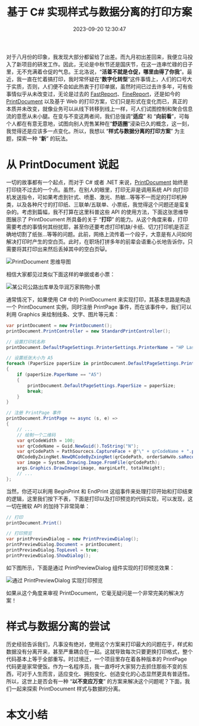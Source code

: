 ﻿---
categories:
- 编程语言
copyright: true
date: 2023-09-20 12:30:47
description: ''
slug: A-Printing-Scheme-For-Separating-Style-and-Data-Based-on-CSharp
tags:
- 打印
- PrintDocument
- WebView2
- 模板引擎
title: 基于 C# 实现样式与数据分离的打印方案
toc: true
image: /posts/基于CSharp实现样式与数据分离的打印方案/pexels-suzy-hazelwood-1999352.jpg
---
对于八月份的印象，我发现大部分都留给了出差。而九月初出差回来，我便立马投入了新项目的研发工作。因此，无论是中秋节还是国庆节，在这一连串忙碌的日子里，无不充满着仓促的气息。王北洛说，“**活着不就是仓促，哪里由得了你我**”。最近，我一直在忙着搞打印，我时常怀疑在“**数字化转型**”这件事情上，人们的口号大于实质，否则，人们便不会如此热衷于打印单据，虽然时间已过去许多年，可有些事情似乎从未改变过，无论是过去的 [FastReport](https://www.fastreportcn.com/)、[FineReport](https://www.finereport.com/)，还是如今的 [PrintDocument](https://learn.microsoft.com/zh-cn/dotnet/api/system.drawing.printing.printdocument?view=windowsdesktop-7.0) 以及基于 Web 的打印方案，它们只是形式在变化而已，真正的本质并未改变，就像业务可以从线下转移到线上一样，可人们试图控制和聚合信息流的意愿从未小腿。在变与不变这两者间，我们总强调“**适应**” 和 “**向前看**”，可每个人都在有意无意地，试图向别人兜售某种在“**舒适圈**”浸染已久的概念，这一刻，我觉得还是应该多一点变化。所以，我想以 “**样式与数据分离的打印方案**” 为主题，探索一种 “**新**” 的玩法。

# 从 PrintDocument 说起

一切的故事都有一个起点，而对于 C# 或者 .NET 来说，[PrintDocument](https://learn.microsoft.com/zh-cn/dotnet/api/system.drawing.printing.printdocument?view=windowsdesktop-7.0) 始终是打印绕不过去的一个点。虽然，在别人的眼里，打印无非是调用系统 API 向打印机发送指令，可如果考虑到针式、喷墨、激光、热敏...等等不一而足的打印机种类，以及各种尺寸的打印纸、三联单/五联单、小票纸，我觉得这个问题还是蛮复杂的。考虑到篇幅，我不打算在这里科普这些 API 的使用方法，下面这张思维导图展示了 PrintDocument 所具备的关于 “**打印**” 的能力。从这个角度来看，打印需要考虑的事情何其纷扰耶，甚至你还要考虑打印机缺/卡纸、切刀打印机是否正确地切割了纸张...等等的问题。此前，网络上流传着一个段子，大意是有人问如何解决打印时产生的空白页。此时，在职场打拼多年的前辈会语重心长地告诉你，只需要将其打印出来然后丢掉其中的空白页😺。

![PrintDocument 思维导图](/posts/基于CSharp实现样式与数据分离的打印方案/PrintDocument.png)

相信大家都见过类似下面这样的单据或者小票：

![某公司公路出库单及华润万家购物小票](/posts/基于CSharp实现样式与数据分离的打印方案/20230922172720.png)

通常情况下，如果使用 C# 中的 PrintDocument 来实现打印，其基本思路是构造一个 PrintDocument 实例，同时注册 PrintPage 事件，而在该事件中，我们可以利用 Graphics 来绘制线条、文字、图片等元素：

```csharp
var printDocument = new PrintDocument();
printDocument.PrintController = new StandardPrintController();

// 设置打印机名称
printDocument.DefaultPageSettings.PrinterSettings.PrinterName = "HP LaserJet Pro MFP M126nw";

// 设置纸张大小为 A5
foreach (PaperSize paperSize in printDocument.DefaultPageSettings.PrinterSettings.PaperSizes)
{
    if (paperSize.PaperName == "A5")
    {
        printDocument.DefaultPageSettings.PaperSize = paperSize;
        break;
    }
}

// 注册 PrintPage 事件
printDocument.PrintPage += async (s, e) =>
{
    // ...
    // 绘制一个二维码
    var qrCodeWidth = 100;
    var qrCodeName = Guid.NewGuid().ToString("N");
    var qrCodePath = PathSourcecs.CaptureFace + @"\" + qrCodeName + ".png";
    QRCodeByZxingNet.NewQRCodeByZxingNet(qrCodePath, orderSaHwVo.saRecordId, qrCodeWidth, qrCodeWidth, ImageFormat.Png, BarcodeFormat.QR_CODE);
    var image = System.Drawing.Image.FromFile(qrCodePath);
    args.Graphics.DrawImage(image, marginLeft, totalHeight);
    // ...
};
```

当然，你还可以利用 BeginPrint 和 EndPrint 这组事件来处理打印开始和打印结束的逻辑，这里我们按下不表，下面是打印以及打印预览的代码实现，可以发现，这一切在微软 API 的加持下非常简单：

```csharp
// 打印
printDocument.Print()

// 打印预览
var printPreviewDialog = new PrintPreviewDialog();
printPreviewDialog.Document = printDocument;
printPreviewDialog.TopLevel = true;
printPreviewDialog.ShowDialog();
```

如下图所示，下面是通过 PrintPreviewDialog 组件实现的打印预览效果：

![通过 PrintPreviewDialog 实现打印预览](/posts/基于CSharp实现样式与数据分离的打印方案/PrintPreview.png)

如果从这个角度来审视 PrintDocument，它毫无疑问是一个非常完美的解决方案！

# 样式与数据分离的尝试

历史经验告诉我们，凡事没有绝对，使用这个方案来打印最大的问题在于，样式和数据没有分离开来，甚至严重耦合在一起。这就导致每次只要更换打印格式，整个代码基本上等于全部重写。时过境迁，一个项目里存在着各种版本的 PrintPage 代码更是家常便饭。作为一名程序员，我一直呼吁大家努力去抓住那些不变的东西，可对于人生而言，适应变化、拥抱变化、创造变化的心态显然更具有普适性。所以，这世上是否会有一种 “**以不变应万变**” 的方案来解决这个问题呢？下面，我们一起来探索 PrintDocument 样式与数据的分离。



# 本文小结







